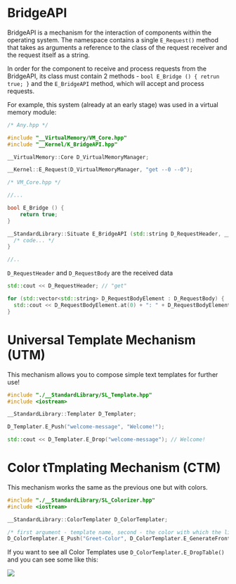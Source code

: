 # BridgeAPI

BridgeAPI is a mechanism for the interaction of components within the operating system. The namespace contains a single `E_Request()` method that takes as arguments a reference to the class of the request receiver and the request itself as a string.

In order for the component to receive and process requests from the BridgeAPI, its class must contain 2 methods - `bool E_Bridge () { retrun true; }` and the `E_BridgeAPI` method, which will accept and process requests.

For example, this system (already at an early stage) was used in a virtual memory module:

```cpp
/* Any.hpp */

#include "__VirtualMemory/VM_Core.hpp"
#include "__Kernel/K_BridgeAPI.hpp"

__VirtualMemory::Core D_VirtualMemoryManager;

__Kernel::E_Request(D_VirtualMemoryManager, "get --0 --0");
```

```cpp
/* VM_Core.hpp */

//...

bool E_Bridge () {
    return true;
}

__StandardLibrary::Situate E_BridgeAPI (std::string D_RequestHeader, __StandardLibrary::Composition D_RequestBody) {
  /* code... */
}

//..
```

`D_RequestHeader` and `D_RequestBody` are the received data

```cpp
std::cout << D_RequestHeader; // "get"

for (std::vector<std::string> D_RequestBodyElement : D_RequestBody) {
  std::cout << D_RequestBodyElement.at(0) + ": " + D_RequestBodyElement.at(1)) << std::endl; // "argument: 0 argument: 0"
}
```

# Universal Template Mechanism (UTM)

This mechanism allows you to compose simple text templates for further use!

```cpp
#include "./__StandardLibrary/SL_Template.hpp"
#include <iostream>

__StandardLibrary::Templater D_Templater;

D_Templater.E_Push("welcome-message", "Welcome!");

std::cout << D_Templater.E_Drop("welcome-message"); // Welcome!
```

# Color tTmplating Mechanism (CTM)

This mechanism works the same as the previous one but with colors.

```cpp
#include "./__StandardLibrary/SL_Colorizer.hpp"
#include <iostream>

__StandardLibrary::ColorTemplater D_ColorTemplater;

/* first argument - template name, second - the color with which the line will start, third - the color at which the line ends */
D_ColorTemplater.E_Push("Greet-Color", D_ColorTemplater.E_GenerateFront(255, 0, 0), D_ColorTemplater.E_GenerateFront(255, 255, 255));
```

If you want to see all Color Templates use `D_ColorTemplater.E_DropTable()` and you can see some like this:

<img src="https://github.com/ruletkasuperstar/NatureOS/blob/main/__Sources/Screenshot_2.png">
